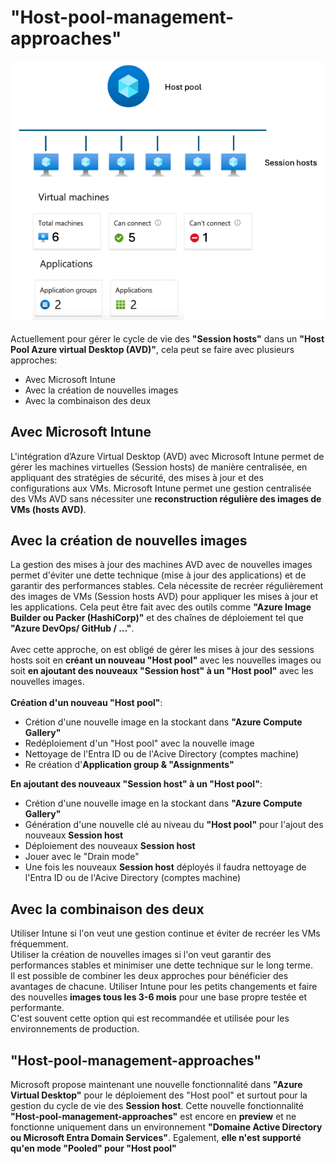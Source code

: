 # "Host-pool-management-approaches"
<img width='800' src='./images/img_0-0.png'/><br><br>
Actuellement pour gérer le cycle de vie des **"Session hosts"** dans un **"Host Pool Azure virtual Desktop (AVD)"**, cela peut se faire avec plusieurs approches:
- Avec Microsoft Intune
- Avec la création de nouvelles images
- Avec la combinaison des deux

## Avec Microsoft Intune
L'intégration d’Azure Virtual Desktop (AVD) avec Microsoft Intune permet de gérer les machines virtuelles (Session hosts) de manière centralisée, en appliquant des stratégies de sécurité, des mises à jour et des configurations aux VMs. Microsoft Intune permet une gestion centralisée des VMs AVD sans nécessiter une **reconstruction régulière des images de VMs (hosts AVD)**.

## Avec la création de nouvelles images
La gestion des mises à jour des machines AVD avec de nouvelles images permet d'éviter une dette technique (mise à jour des applications) et de garantir des performances stables. Cela nécessite de recréer régulièrement des images de VMs (Session hosts AVD) pour appliquer les mises à jour et les applications. Cela peut être fait avec des outils comme **"Azure Image Builder ou Packer (HashiCorp)"** et des chaînes de déploiement tel que **"Azure DevOps/ GitHub / ..."**.<br><br>
Avec cette approche, on est obligé de gérer les mises à jour des sessions hosts soit en **créant un nouveau "Host pool"** avec les nouvelles images ou soit **en ajoutant des nouveaux "Session host" à un "Host pool"** avec les nouvelles images.<br><br>
**Création d'un nouveau "Host pool"**:<br>
- Crétion d'une nouvelle image en la stockant dans **"Azure Compute Gallery"**
- Redéploiement d'un "Host pool" avec la nouvelle image
- Nettoyage de l'Entra ID ou de l'Acive Directory (comptes machine)
- Re création d'**Application group & "Assignments"**

**En ajoutant des nouveaux "Session host" à un "Host pool"**:<br>
- Crétion d'une nouvelle image en la stockant dans **"Azure Compute Gallery"**
- Génération d'une nouvelle clé au niveau du **"Host pool"** pour l'ajout des nouveaux **Session host**
- Déploiement des nouveaux **Session host**
- Jouer avec le "Drain mode"
- Une fois les nouveaux **Session host** déployés il faudra nettoyage de l'Entra ID ou de l'Acive Directory (comptes machine)


## Avec la combinaison des deux
Utiliser Intune si l'on veut une gestion continue et éviter de recréer les VMs fréquemment.<br>
Utiliser la création de nouvelles images si l'on veut garantir des performances stables et minimiser une dette technique sur le long terme.<br>
Il est possible de combiner les deux approches pour bénéficier des avantages de chacune. Utiliser Intune pour les petits changements et faire des nouvelles **images tous les 3-6 mois** pour une base propre testée et performante.<br>
C'est souvent cette option qui est recommandée et utilisée pour les environnements de production.<br>


## "Host-pool-management-approaches"
Microsoft propose maintenant une nouvelle fonctionnalité dans **"Azure Virtual Desktop"** pour le déploiement des "Host pool" et surtout pour la gestion du cycle de vie des **Session host**. Cette nouvelle fonctionnalité **"Host-pool-management-approaches"** est encore en **preview** et ne fonctionne uniquement dans un environnement **"Domaine Active Directory ou Microsoft Entra Domain Services"**. Egalement, **elle n'est supporté qu'en mode "Pooled" pour "Host pool"**<br>


